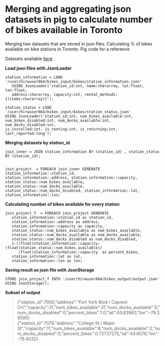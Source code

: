 # Merging and aggregating json datasets in pig to calculate number of bikes available in Toronto
Merging two datasets that are stored in json files. Calculating % of bikes available on bike stations in Toronto. Pig code for a reference

Datasets available [here](https://www.toronto.ca/city-government/data-research-maps/open-data/open-data-catalogue/#84045f23-7465-0892-8889-7b6f91049b29)


**Load  json files with JsonLoader**

```
station_information = LOAD '/user/hirwuser864/bikes_input/bikes/station_information.json' 
   USING JsonLoader('station_id:int, name:chararray, lat:float, lon:float, 
   address:chararray, capacity:int, rental_methods:{(items:chararray)}');

station_status = LOAD '/user/hirwuser864/bikes_input/bikes/station_status.json' 
USING JsonLoader('station_id:int, num_bikes_available:int, 
num_bikes_disabled:int, num_docks_available:int, num_docks_disabled:int, 
is_installed:int, is_renting:int, is_returning:int, last_reported:long');
```

**Merging datasets by station_id**

```
join_inner = JOIN station_information BY (station_id) , station_status BY (station_id);


join_project  = FOREACH join_inner GENERATE station_information::station_id, 
station_information::address, station_information::capacity, 
station_status::num_bikes_available, station_status::num_docks_available, 
station_status::num_docks_disabled, station_information::lat, station_information::lon;
```

**Calculating number of bikes available for every station**

```
join_project_f  = FOREACH join_project GENERATE 
   station_information::station_id as station_id,
   station_information::address as address,
   station_information::capacity as capacity,
   station_status::num_bikes_available as num_bikes_available,
   station_status::num_docks_available as num_docks_available,
   station_status::num_docks_disabled as num_docks_disabled,
   1-((float)station_information::capacity-(float)station_status::num_bikes_available)/
      (float)station_information::capacity  as percent_bikes,
   station_information::lat as lat,
   station_information::lon as lon;
```

**Saving result as json file with JsonStorage**

```
STORE join_project_f INTO '/user/hirwuser864/bikes_output/output.json' USING JsonStorage();
```

**Subset of output**
>{"station_id":7000,"address":"Fort York  Blvd / Capreol Crt","capacity":31,"num_bikes_available":31,"num_docks_available":0,"num_docks_disabled":0,"percent_bikes":1.0,"lat":43.63983,"lon":-79.39595} <br>
>{"station_id":7078,"address":"College St / Major St","capacity":11,"num_bikes_available":8,"num_docks_available":2,"num_docks_disabled":0,"percent_bikes":0.72727275,"lat":43.6576,"lon":-79.4032}
